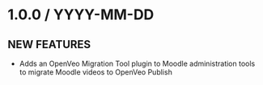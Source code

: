 # 1.0.0 / YYYY-MM-DD

## NEW FEATURES

- Adds an OpenVeo Migration Tool plugin to Moodle administration tools to migrate Moodle videos to OpenVeo Publish
